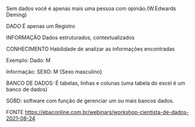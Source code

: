 
Sem dados você é apenas mais uma pessoa com opinião.(W.Edwards Deming)


DADO 
É apenas um Registro

INFORMAÇÃO
Dados estruturados, contextualizados

CONHECIMENTO
Habilidade de analizar as informações encontradas

Exemplo:
Dado: M

Informação: SEXO: M {Sexo masculino}


BANCO DE DADOS: É tabelas, linhas e colunas (uma tabela do excel é um banco de dados)

SGBD: software com função de gerenciar um ou mais bancos dados.

FONTE
https://ebaconline.com.br/webinars/workshop-cientista-de-dados-2021-08-24